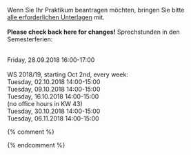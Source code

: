 

Wenn Sie Ihr Praktikum beantragen möchten, bringen Sie bitte<br />
<a href ="https://imi-bachelor.htw-berlin.de/studium/praktikum/#c10769">
alle erforderlichen Unterlagen</a> mit.
<br /><br />
<b>Please check back here for changes!</b>
Sprechstunden in den Semesterferien:<br /><br />

Friday, 28.09.2018 16:00-17:00<br />
<br/>
WS 2018/19, starting Oct 2nd, every week:
<br/>
Tuesday, 02.10.2018 14:00-15:00<br/>
Tuesday, 09.10.2018 14:00-15:00<br/>
Tuesday, 16.10.2018 14:00-15:00<br/>
(no office hours in KW 43)<br/>
Tuesday, 30.10.2018 14:00-15:00<br/>
Tuesday, 06.11.2018 14:00-15:00<br/>

<div class="alert alert-info" role="alert">

</div>



{% comment %}

<div class="alert alert-info" role="alert">
<div class="alert alert-danger" role="alert">


{% endcomment %}
